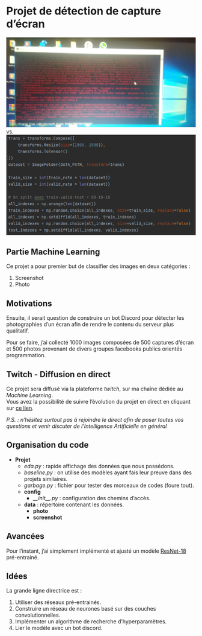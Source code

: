 # Projet de détection de capture d’écran

![photo](https://github.com/lbaret/photo_screen_detection/blob/master/img/example_photo.png) vs. ![screenshot](https://github.com/lbaret/photo_screen_detection/blob/master/img/example_screenshot.png)

## Partie Machine Learning
Ce projet a pour premier but de classifier des images en deux catégories : 
1. Screenshot
2. Photo

## Motivations
Ensuite, il serait question de construire un bot Discord pour détecter
les photographies d’un écran afin de rendre le contenu du serveur plus qualitatif.

Pour se faire, j’ai collecté 1000 images composées de 500 captures d’écran et 500 photos provenant
de divers groupes facebooks publics orientés programmation.

## Twitch - Diffusion en direct
Ce projet sera diffusé via la plateforme *twitch*, sur ma chaîne dédiée au *Machine Learning*.  
Vous avez la possibilité de suivre l’évolution du projet en direct en cliquant sur [ce lien](https://www.twitch.tv/lobiten).

*P.S. : n’hésitez surtout pas à rejoindre le direct afin de poser toutes vos questions et venir discuter
de l’Intelligence Artificielle en général*

## Organisation du code
- **Projet**
    - *eda.py* : rapide affichage des données que nous possédons.
    - *baseline.py* : on utilise des modèles ayant fais leur preuve dans des projets similaires.
    - *garbage.py* : fichier pour tester des morceaux de codes (foure tout).
    - **config**
        - *\_\_init\_\_.py* : configuration des chemins d’accès.
    - **data** : répertoire contenant les données.
        - **photo**
        - **screenshot**

## Avancées
Pour l’instant, j’ai simplement implémenté et ajusté un modèle [ResNet-18](https://arxiv.org/abs/1512.03385) pré-entrainé.

## Idées
La grande ligne directrice est :
1. Utiliser des réseaux pré-entrainés.
2. Construire un réseau de neurones basé sur des couches convolutionnelles.
3. Implémenter un algorithme de recherche d’hyperparamètres.
4. Lier le modèle avec un bot discord.
